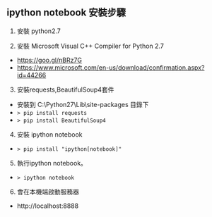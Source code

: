 ## ipython notebook 安裝步驟

1. 安裝 python2.7

2. 安裝 Microsoft Visual C++ Compiler for Python 2.7 
  - https://goo.gl/nBRz7G
  - https://www.microsoft.com/en-us/download/confirmation.aspx?id=44266

3. 安裝requests,BeautifulSoup4套件
  - 安裝到 C:\Python27\Lib\site-packages 目錄下
  - `> pip install requests`
  - `> pip install BeautifulSoup4`

4. 安裝 ipython notebook
  - `> pip install "ipython[notebook]"`

5. 執行ipython notebook。
  - `> ipython notebook`

6. 會在本機端啟動服務器
  - http://localhost:8888
